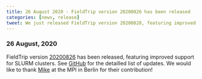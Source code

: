 ```yaml
---
title: 26 August 2020 - FieldTrip version 20200826 has been released
categories: [news, release]
tweet: We just released FieldTrip version 20200828, featuring improved support for SLURM clusters! Check http://www.fieldtriptoolbox.org/#26-August-2020 for more details. BIG Thanks to Mike from the @mpib_berlin for his contribution! #githubiscool #opensourceiscool
---
```


### 26 August, 2020

FieldTrip version [20200826](http://github.com/fieldtrip/fieldtrip/releases/tag/20200826) has been released, featuring improved support for SLURM clusters. See [GitHub](https://github.com/fieldtrip/fieldtrip/compare/20200828...20200826) for the detailled list of updates. We would like to thank [Mike](https://github.com/octomike) at the MPI in Berlin for their contribution!
